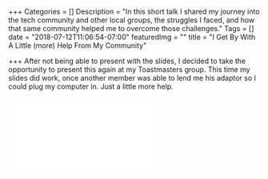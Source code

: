 +++
Categories = []
Description = "In this short talk I shared my journey into the tech community and other local groups, the struggles I faced, and how that same community helped me to overcome those challenges."
Tags = []
date = "2018-07-12T11:06:54-07:00"
featuredImg = ""
title = "I Get By With A Little (more) Help From My Community"

+++
After not being able to present with the slides, I decided to take the opportunity to present this again at my Toastmasters group. This time my slides did work, once another member was able to lend me his adaptor so I could plug my computer in. Just a little more help.

<iframe src="//slides.com/michellejl/i-get-by-with-a-little-help-from-my-community/embed"  class="talk-slides" scrolling="no" frameborder="0" webkitallowfullscreen mozallowfullscreen allowfullscreen></iframe>